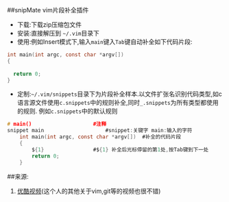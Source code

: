 ##snipMate vim片段补全插件
* 下载:下载zip压缩包文件
* 安装:直接解压到 `~/.vim`目录下
* 使用:例如Insert模式下,输入`main`键入`Tab`键自动补全如下代码片段:
```c
int main(int argc, const char *argv[])
{
	
  return 0;
}
```

* 定制:`~/.vim/snippets`目录下为片段补全样本.以文件扩张名识别代码类型,如c语言源文件使用`c.snippets`中的规则补全,同时`_.snippets`为所有类型都使用的规则.
例如`c.snippets`中的默认规则
```c
# main()					#注释
snippet main					#snippet:关键字 main:输入的字符
	int main(int argc, const char *argv[])	#补全的代码片段
	{
		${1}				#${1} 补全后光标停留的第1处,按Tab键到下一处
		return 0;
	}
```
##来源:
1. [优酷视频](http://v.youku.com/v_show/id_XMzM3MTg5MzU2.html)(这个人的其他关于vim,git等的视频也很不错)
